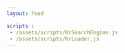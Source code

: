 ```yaml
---
layout: feed

scripts :
 - /assets/scripts/KrSearchEngine.js 
 - /assets/scripts/KrLoader.js
---
```




